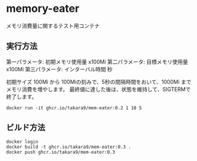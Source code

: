 # memory-eater
メモリ消費量に関するテスト用コンテナ


## 実行方法

第一パラメータ: 初期メモリ使用量 x100Mi
第二パラメータ: 目標メモリ使用量 x100Mi
第三パラメータ: インターバル時間 秒

初期サイズ 100Mi から 100Miの刻みで、5秒の間隔時間をおいて、1000Mi までメモリ消費を増やします。
最終値に達した後は、状態を維持して、SIGTERMで終了します。

```
docker run -it ghcr.io/takara9/mem-eater:0.2 1 10 5
```


## ビルド方法

```
docker login
docker build -t ghcr.io/takara9/mem-eater:0.3 .
docker push ghcr.io/takara9/mem-eater:0.3
```

